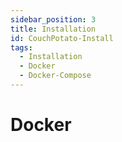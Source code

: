 ```yaml
---
sidebar_position: 3
title: Installation
id: CouchPotato-Install
tags:
  - Installation
  - Docker
  - Docker-Compose
---
```


# Docker